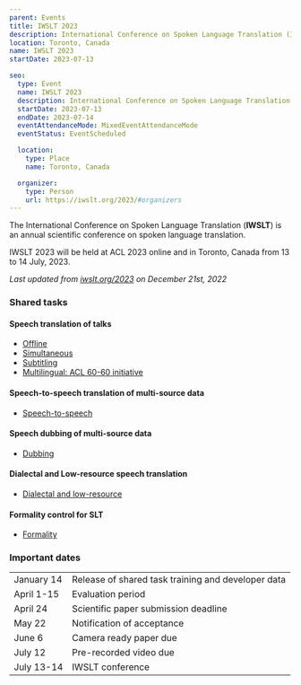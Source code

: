 ```yaml
---
parent: Events
title: IWSLT 2023
description: International Conference on Spoken Language Translation (IWSLT)
location: Toronto, Canada
name: IWSLT 2023
startDate: 2023-07-13

seo:
  type: Event
  name: IWSLT 2023
  description: International Conference on Spoken Language Translation (IWSLT)
  startDate: 2023-07-13
  endDate: 2023-07-14
  eventAttendanceMode: MixedEventAttendanceMode
  eventStatus: EventScheduled

  location:
    type: Place
    name: Toronto, Canada

  organizer:
    type: Person
    url: https://iwslt.org/2023/#organizers
---
```


The International Conference on Spoken Language Translation (**IWSLT**) is an annual scientific conference on spoken language translation.

IWSLT 2023 will be held at ACL 2023 online and in Toronto, Canada from 13 to 14 July, 2023.

*Last updated from [iwslt.org/2023](https://iwslt.org/2023/) on December 21st, 2022*

### Shared tasks

#### Speech translation of talks

  - [Offline](https://iwslt.org/2023/offline)
  - [Simultaneous](https://iwslt.org/2023/simultaneous)
  - [Subtitling](https://iwslt.org/2023/subtitling)
  - [Multilingual: ACL 60-60 initiative](https://iwslt.org/2023/multilingual)

#### Speech-to-speech translation of multi-source data

  - [Speech-to-speech](https://iwslt.org/2023/s2s)

#### Speech dubbing of multi-source data

  - [Dubbing](https://iwslt.org/2023/dubbing)

#### Dialectal and Low-resource speech translation

  - [Dialectal and low-resource](https://iwslt.org/2023/low-resource)

#### Formality control for SLT

  - [Formality](https://iwslt.org/2023/formality)


### Important dates

|     |     |
| --- | --- |
| January 14 | Release of shared task training and developer data |
| April 1-15 | Evaluation period |
| April 24 | Scientific paper submission deadline |
| May 22 | Notification of acceptance |
| June 6 | Camera ready paper due |
| July 12 | Pre-recorded video due |
| July 13-14 | IWSLT conference |
